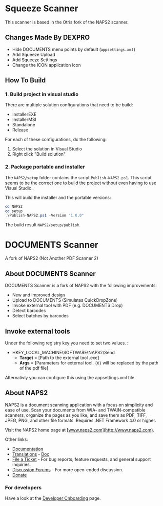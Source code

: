 # Squeeze Scanner

This scanner is based in the Otris fork of the NAPS2 scanner.

## Changes Made By DEXPRO

- Hide DOCUMENTS menu points by default (`appsettings.xml`)
- Add Squeeze Upload
- Add Squeeze Settings
- Change the ICON application icon

## How To Build

### 1. Build project in visual studio

There are multiple solution configurations that need to be build:

- InstallerEXE
- InstallerMSI
- Standalone
- Release

For each of these configurations, do the following:

1. Select the solution in Visual Studio
1. Right click "Build solution"

### 2. Package portable and installer

The `NAPS2/setup` folder contains the script `Publish-NAPS2.ps1`. This script seems to be the correct one to build
the project without even having to use Visual Studio.

This will build the installer and the portable versions:

```ps1
cd NAPS2
cd setup
.\Publish-NAPS2.ps1 -Version "1.0.0"
```

The build result `NAPS2/setup/publish`.

# DOCUMENTS Scanner

A fork of NAPS2 (Not Another PDF Scanner 2)

## About DOCUMENTS Scanner

DOCUMENTS Scanner is a fork of NAPS2 with the following improvements:

- New and improved design
- Upload to DOCUMENTS (Simulates QuickDropZone)
- Invoke external tool with PDF (e.g. DOCUMENTS Drop)
- Detect barcodes
- Select batches by barcodes

## Invoke external tools

Under the following registry key you need to set two values. :

- HKEY_LOCAL_MACHINE\SOFTWARE\NAPS2\Send
  - **Target** = [Path to the external tool .exe]
  - **Args** = [Parameters for external tool. `{0}` will be replaced by the path of the pdf file]

Alternativly you can configure this using the appsettings.xml file.

## About NAPS2

NAPS2 is a document scanning application with a focus on simplicity and ease of use. Scan your documents from WIA- and TWAIN-compatible scanners, organize the pages as you like, and save them as PDF, TIFF, JPEG, PNG, and other file formats. Requires .NET Framework 4.0 or higher.

Visit the NAPS2 home page at [www.naps2.com](http://www.naps2.com).

Other links:

- [Documentation](http://www.naps2.com/support.html)
- [Translations](http://translate.naps2.com/) - [Doc](http://www.naps2.com/doc-translations.html)
- [File a Ticket](https://sourceforge.net/p/naps2/tickets/) - For bug reports, feature requests, and general support inquiries.
- [Discussion Forums](https://sourceforge.net/p/naps2/discussion/general/) - For more open-ended discussion.
- [Donate](https://www.paypal.com/cgi-bin/webscr?cmd=_s-xclick&hosted_button_id=M77MFAP2ZV9RG)

### For developers

Have a look at the [Developer Onboarding](https://www.naps2.com/doc-dev-onboarding.html) page.

